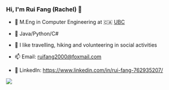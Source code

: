 ### Hi, I'm Rui Fang (Rachel) 👋

- 🍻 M.Eng in Computer Engineering at 🇨🇦 [UBC](https://www.ubc.ca)
- 🌱 Java/Python/C#
- 🤔 I like travelling, hiking and volunteering in social activities
  
- 📫 Email: ruifang2000@foxmail.com
- 📁 LinkedIn: https://www.linkedin.com/in/rui-fang-762935207/


<img src="https://github-readme-stats.vercel.app/api/top-langs/?username=RachelF00"/>

